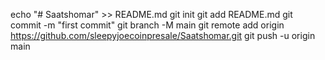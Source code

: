 echo "# Saatshomar" >> README.md
git init
git add README.md
git commit -m "first commit"
git branch -M main
git remote add origin https://github.com/sleepyjoecoinpresale/Saatshomar.git
git push -u origin main
